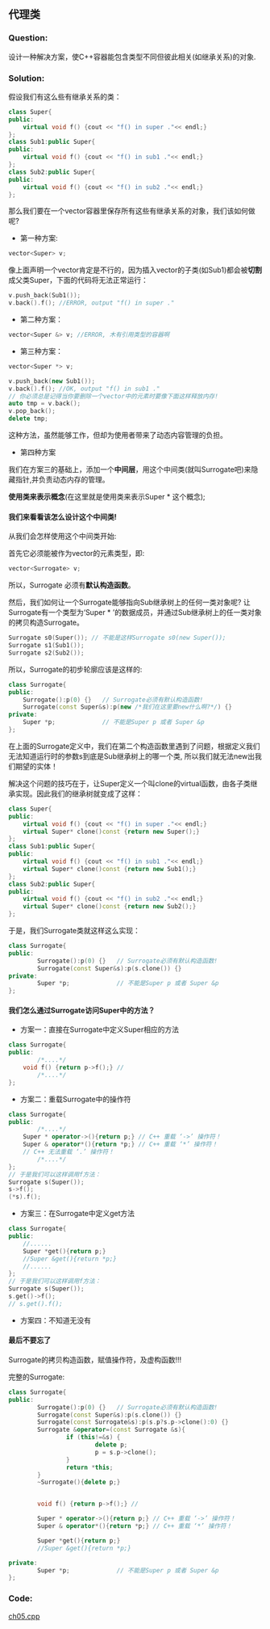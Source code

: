 ## 代理类
### Question:
设计一种解决方案，使C++容器能包含类型不同但彼此相关(如继承关系)的对象.

### Solution:
假设我们有这么些有继承关系的类：
```cpp
class Super{
public:
    virtual void f() {cout << "f() in super ."<< endl;}
};
class Sub1:public Super{
public:
    virtual void f() {cout << "f() in sub1 ."<< endl;}
};
class Sub2:public Super{
public:
    virtual void f() {cout << "f() in sub2 ."<< endl;}
};
```
那么我们要在一个vector容器里保存所有这些有继承关系的对象，我们该如何做呢?

* 第一种方案:
```cpp
vector<Super> v;
```
像上面声明一个vector肯定是不行的，因为插入vector的子类(如Sub1)都会被**切割**成父类Super，下面的代码将无法正常运行：
```cpp
v.push_back(Sub1());
v.back().f(); //ERROR, output "f() in super ."
```

* 第二种方案：
```cpp
vector<Super &> v; //ERROR, 木有引用类型的容器啊
```

* 第三种方案：
```cpp
vector<Super *> v;
```
```cpp
v.push_back(new Sub1());
v.back().f(); //OK, output "f() in sub1 ."
// 你必须总是记得当你要删除一个vector中的元素时要像下面这样释放内存!
auto tmp = v.back();
v.pop_back();
delete tmp;
```
这种方法，虽然能够工作，但却为使用者带来了动态内容管理的负担。

* 第四种方案

我们在方案三的基础上，添加一个**中间层**，用这个中间类(就叫Surrogate吧)来隐藏指针,并负责动态内存的管理。

**使用类来表示概念**(在这里就是使用类来表示Super * 这个概念);

#### 我们来看看该怎么设计这个中间类!

从我们会怎样使用这个中间类开始:

首先它必须能被作为vector的元素类型，即:
```cpp
vector<Surrogate> v;
```
所以，Surrogate 必须有**默认构造函数**。

然后，我们如何让一个Surrogate能够指向Sub继承树上的任何一类对象呢?
让Surrogate有一个类型为‘Super * ’的数据成员，并通过Sub继承树上的任一类对象的拷贝构造Surrogate。
```cpp
Surrogate s0(Super()); // 不能是这样Surrogate s0(new Super());
Surrogate s1(Sub1());
Surrogate s2(Sub2());
```

所以，Surrogate的初步轮廓应该是这样的:
```cpp
class Surrogate{
public:
	Surrogate():p(0) {}   // Surrogate必须有默认构造函数!
	Surrogate(const Super&s):p(new /*我们在这里要new什么啊?*/) {}
private:
	Super *p;             // 不能是Super p 或者 Super &p
};
```
在上面的Surrogate定义中，我们在第二个构造函数里遇到了问题，根据定义我们无法知道运行时的参数s到底是Sub继承树上的哪一个类,
所以我们就无法new出我们期望的实体！

解决这个问题的技巧在于，让Super定义一个叫clone的virtual函数，由各子类继承实现。因此我们的继承树就变成了这样：
```cpp
class Super{
public:
    virtual void f() {cout << "f() in super ."<< endl;}
    virtual Super* clone()const {return new Super();}
};
class Sub1:public Super{
public:
    virtual void f() {cout << "f() in sub1 ."<< endl;}
    virtual Super* clone()const {return new Sub1();}
};
class Sub2:public Super{
public:
    virtual void f() {cout << "f() in sub2 ."<< endl;}
    virtual Super* clone()const {return new Sub2();}
};
```
于是，我们Surrogate类就这样这么实现：
```cpp
class Surrogate{
public:
        Surrogate():p(0) {}   // Surrogate必须有默认构造函数!
        Surrogate(const Super&s):p(s.clone()) {}
private:
        Super *p;             // 不能是Super p 或者 Super &p
};
```

#### 我们怎么通过Surrogate访问Super中的方法？
* 方案一：直接在Surrogate中定义Super相应的方法
```cpp
class Surrogate{
public:
        /*....*/	
	void f() {return p->f();} // 
        /*....*/	
};

```

* 方案二：重载Surrogate中的操作符
```cpp
class Surrogate{
public:
        /*....*/	
	Super * operator->(){return p;} // C++ 重载 ‘->’ 操作符！
	Super & operator*(){return *p;} // C++ 重载 ‘*’ 操作符！
	// C++ 无法重载 ‘.’ 操作符！
        /*....*/	
};
// 于是我们可以这样调用f方法：
Surrogate s(Super());
s->f();
(*s).f();
```
* 方案三：在Surrogate中定义get方法
```cpp
class Surrogate{
public:
	//......
	Super *get(){return p;}
	//Super &get(){return *p;}
	//......
};
// 于是我们可以这样调用f方法：
Surrogate s(Super());
s.get()->f();
// s.get().f();
```

* 方案四：不知道无没有

#### 最后不要忘了
Surrogate的拷贝构造函数，赋值操作符，及虚构函数!!!

完整的Surrogate:
```cpp
class Surrogate{
public:
        Surrogate():p(0) {}   // Surrogate必须有默认构造函数!
        Surrogate(const Super&s):p(s.clone()) {}
        Surrogate(const Surrogate&s):p(s.p?s.p->clone():0) {}
        Surrogate &operator=(const Surrogate &s){
                if (this!=&s) {
                        delete p;
                        p = s.p->clone();
                }
                return *this;
        }
        ~Surrogate(){delete p;}


        void f() {return p->f();} //

        Super * operator->(){return p;} // C++ 重载 ‘->’ 操作符！
        Super & operator*(){return *p;} // C++ 重载 ‘*’ 操作符！

        Super *get(){return p;}
        //Super &get(){return *p;}

private:
        Super *p;             // 不能是Super p 或者 Super &p
};

```


### Code:

[ch05.cpp](https://github.com/cjdao/RuminationsOnCpp/blob/master/part2/ch05/ch05.cpp)
